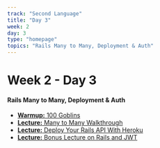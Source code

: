 ```yaml
---
track: "Second Language"
title: "Day 3"
week: 2
day: 3
type: "homepage"
topics: "Rails Many to Many, Deployment & Auth"
---
```



# Week 2 - Day 3

#### Rails Many to Many, Deployment & Auth

- [**Warmup:** 100 Goblins](/second-language/week-2/day-3/lecture-materials/100-goblins)
- [**Lecture:** Many to Many Walkthrough](/second-language/week-2/day-3/lecture-materials/many-to-many-walkthrough)
- [**Lecture:** Deploy Your Rails API With Heroku](/second-language/week-2/day-3/lecture-materials/deployment-with-heroku)
- [**Lecture:** Bonus Lecture on Rails and JWT](/second-language/week-2/day-3/lecture-materials/bonus-lecture-on-rails-and-jwt)
